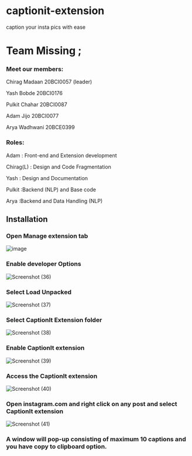 # captionit-extension
  caption your insta pics with ease
# **Team Missing ;**

### **Meet our members:**
Chirag Madaan     20BCI0057 (leader)


Yash Bobde        20BCI0176


Pulkit Chahar     20BCI0087


Adam Jijo         20BCI0077


Arya Wadhwani     20BCE0399



### **Roles:**
Adam        : Front-end and Extension development


Chirag(L)   : Design and Code Fragmentation


Yash        : Design and Documentation


Pulkit      :Backend (NLP) and Base code


Arya        :Backend and Data Handling (NLP)

## Installation 

### Open Manage extension tab


![image](https://user-images.githubusercontent.com/73872418/111870771-a1fc9f80-89ac-11eb-9efb-c47409515852.png)


### Enable developer Options


![Screenshot (36)](https://user-images.githubusercontent.com/73872418/111871600-0faaca80-89b1-11eb-9a52-39bd05199618.png)


### Select Load Unpacked 


![Screenshot (37)](https://user-images.githubusercontent.com/73872418/111871602-10dbf780-89b1-11eb-8702-0e1250655b4d.png)


### Select CaptionIt Extension folder


![Screenshot (38)](https://user-images.githubusercontent.com/73872418/111871603-120d2480-89b1-11eb-89e8-f5bb32e128ca.png)


### Enable CaptionIt extension


![Screenshot (39)](https://user-images.githubusercontent.com/73872418/111871604-13d6e800-89b1-11eb-809f-ec671dfa0fa4.png)


### Access the CaptionIt extension


![Screenshot (40)](https://user-images.githubusercontent.com/73872418/111871608-16d1d880-89b1-11eb-8a32-93c7871ecf20.png)


### Open instagram.com and right click on any post and select CaptionIt extension


![Screenshot (41)](https://user-images.githubusercontent.com/73872418/111871609-18030580-89b1-11eb-8004-9e9f8c60717f.png)


### A window will pop-up consisting of maximum 10 captions and you have copy to clipboard option.



